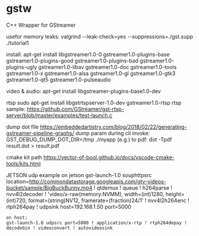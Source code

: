 # gstw
C++ Wrapper for GStreamer

usefor memory leaks:
valgrind --leak-check=yes --suppressions=./gst.supp ./tutorial1

install:
apt-get install libgstreamer1.0-0 gstreamer1.0-plugins-base gstreamer1.0-plugins-good gstreamer1.0-plugins-bad gstreamer1.0-plugins-ugly gstreamer1.0-libav gstreamer1.0-doc gstreamer1.0-tools gstreamer1.0-x gstreamer1.0-alsa gstreamer1.0-gl gstreamer1.0-gtk3 gstreamer1.0-qt5 gstreamer1.0-pulseaudio

video & audio:
apt-get install libgstreamer-plugins-base1.0-dev

rtsp
sudo apt-get install libgstrtspserver-1.0-dev gstreamer1.0-rtsp
rtsp sample:
https://github.com/GStreamer/gst-rtsp-server/blob/master/examples/test-launch.c

dump dot file
https://embeddedartistry.com/blog/2018/02/22/generating-gstreamer-pipeline-graphs/
dump param during cli invoke:
GST_DEBUG_DUMP_DOT_DIR=/tmp ./myapp
(e.g.) to pdf:
dot -Tpdf result.dot > result.pdf

cmake kit path
https://vector-of-bool.github.io/docs/vscode-cmake-tools/kits.html

JETSON
udp example
    on jetson
    gst-launch-1.0 souphttpsrc location=http://commondatastorage.googleapis.com/gtv-videos-bucket/sample/BigBuckBunny.mp4 ! qtdemux ! queue ! h264parse ! nvv4l2decoder ! 'video/x-raw(memory:NVMM), width=(int)1280, height=(int)720, format=(string)NV12, framerate=(fraction)24/1' ! nvv4l2h264enc ! rtph264pay ! udpsink host=192.168.1.50 port=5000

    on host:
    gst-launch-1.0 udpsrc port=5000 ! application/x-rtp ! rtph264depay ! decodebin ! videoconvert ! autovideosink